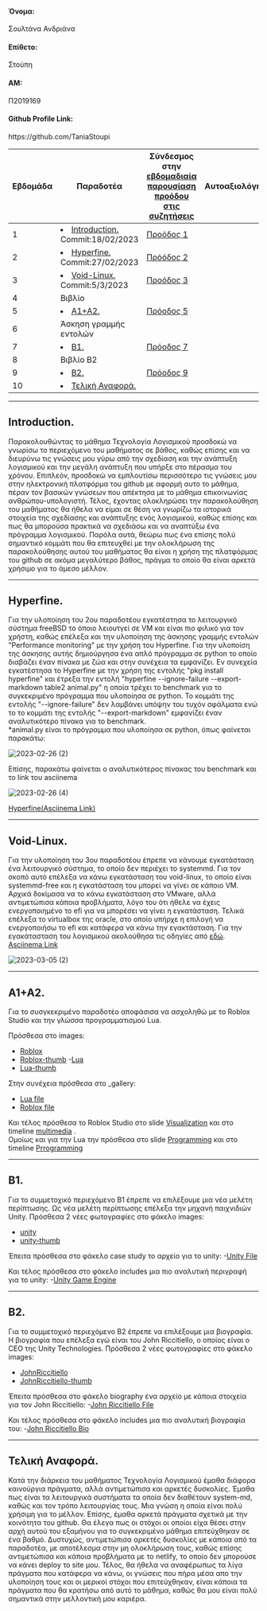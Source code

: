 <h4>Όνομα:</h4> Σουλτάνα Ανδριάνα
<h4>Επίθετο:</h4>Στούπη
<h4>ΑΜ:</h4> Π2019169
<h4>Github Profile Link:</h4> https://github.com/TaniaStoupi


| Εβδομάδα | Παραδοτέα | Σύνδεσμος στην [εβδομαδιαία παρουσίαση προόδου στις συζητήσεις](https://github.com/courses-ionio/help/discussions/categories/show-and-tell) | Αυτοαξιολόγηση|
| --- | --- | --- | --- |
| 1 | <li><a href="#Introduction."><span class="toctext">Introduction.</span></a> Commit:18/02/2023 |<a href="https://github.com/courses-ionio/sw/discussions/1186">Προόδος 1</a>| |
| 2 | <li><a href="#Hyperfine."><span class="toctext">Hyperfine.</span></a> Commit:27/02/2023|<a href="https://github.com/courses-ionio/sw/discussions/1296">Πρόόδος 2</a> | | 
| 3 | <li><a href="#Void-Linux."><span class="toctext">Void-Linux.</span></a> Commit:5/3/2023|<a href="https://github.com/courses-ionio/sw/discussions/1354">Προόδος 3</a> | |
| 4 | Βιβλίο  || |
| 5 |<li><a href="#A1+A2."><span class="toctext">A1+A2.</span></a>|<a href="https://github.com/courses-ionio/sw/discussions/1577">Πρόοδος 5</a> | |
| 6 | Άσκηση γραμμής εντολών | | |
| 7 | <li><a href="#Β1."><span class="toctext">Β1.</span></a> |<a href="https://github.com/courses-ionio/sw/discussions/1580">Πρόοδος 7</a> | |
| 8 | Βιβλίο Β2 | | |
| 9 | <li><a href="#Β2."><span class="toctext">Β2.|<a href="https://github.com/courses-ionio/sw/discussions/1581">Πρόοδος 9</a> | |
| 10 |<li><a href="#Τελική Αναφορά."><span class="toctext">Τελική Αναφορά. | | |


  
 <hr></hr>
 <h2><span id="Introduction.">Introduction.</span></h2> 
 Παρακολουθώντας το μάθημα Τεχνολογία Λογισμικού προσδοκώ να γνωρίσω το περιεχόμενο του μαθήματος σε βάθος, καθώς επίσης και να διευρύνω τις γνώσεις μου γύρω από την σχεδίαση και την ανάπτυξη λογισμικού και την μεγάλη ανάπτυξη που υπήρξε στο πέρασμα του χρόνου. Επιπλεόν, προσδοκώ να εμπλουτίσω περισσότερο τις γνώσεις μου στην ηλεκτρονική πλατφόρμα του github με αφορμή αυτο το μάθημα, πέραν τον βασικών γνώσεων που απέκτησα με το μάθημα επικοινωνίας ανθρώπου-υπολογιστή. Τέλος, έχοντας ολοκληρώσει την παρακολούθηση του μαθήματος θα ήθελα να είμαι σε θέση να γνωρίζω τα ιστορικά στοιχεία της σχεδίασης και ανάπτυξης ενός λογισμικού, καθώς επίσης και πως θα μπορούσα πρακτικά να σχεδιάσω και να αναπτύξω ένα πρόγραμμα λογισμικού. Παρόλα αυτά, θεώρω πως ένα επίσης πολύ σημαντικό κομμάτι που θα επιτευχθεί με την ολοκλήρωση της παρακολούθησης αυτού του μαθήματος θα είναι η χρήση της πλατφόρμας του github σε ακόμα μεγαλύτερο βάθος, πράγμα το οποίο θα είναι αρκετά χρήσιμο για το άμεσο μέλλον.
 <hr></hr>
<h2><span id="Hyperfine.">Hyperfine.</span></h2>
  Για την υλοποίηση του 2ου παραδοτέου εγκατέστησα το λειτουργικό σύστημα freeBSD το όποιο λειουτγεί σε VM και είναι πιο φιλικό για τον χρήστη, καθώς επέλεξα και την υλοποίηση της άσκησης γραμμής εντολών "Performance monitoring" με την χρήση του Hyperfine. Για την υλοποίση της άσκησης αυτής δημιούργησα ένα απλό πρόγραμμα σε python το οποίο διαβάζει έναν πίνακα με ζώα και στην συνέχεια τα εμφανίζει. Εν συνεχεία εγκατέστησα το Hyperfine με την χρήση της εντολής "pkg install hyperfine" και έτρεξα την εντολή "hyperfine --ignore-failure --export-markdown table2 animal.py" η οποία τρέχει το benchmark για το συγκεκριμένο πρόγραμμα που υλοποίησα σε python. Το κομμάτι της εντολής "--ignore-failure" δεν λαμβάνει υπόψην του τυχόν σφάλματα ενώ το το κομμάτι της εντολής "--export-markdown" εμφανίζει έναν αναλυτικότερο πίνακα για το benchmark. <br>
  *animal.py είναι το πρόγραμμα που υλοποίησα σε python, όπως φαίνεται παρακάτω:
  
  ![2023-02-26 (2)](https://user-images.githubusercontent.com/72350589/221441006-a43d137d-8be6-44ba-97d4-e370a9942024.png)
  
  Επίσης, παρακάτω φαίνεται ο αναλυτικότερος πίνακας του benchmark και το link του asciinema 
  
  ![2023-02-26 (4)](https://user-images.githubusercontent.com/72350589/221441060-a173a537-271d-4f12-9a6d-6854358b5e66.png)
  
  <a href="https://asciinema.org/a/563142">Hyperfine(Asciinema Link)</a>
  
  <hr></hr>
  
  <h2><span id="Void-Linux.">Void-Linux.</span></h2>
  
  
  Για την υλοποίηση του 3ου παραδοτέου έπρεπε να κάνουμε εγκατάσταση ένα λειτουργικό σύστημα, το οποίο δεν περιέχει το systemmd. Για τον σκοπό αυτό επέλεξα να κάνω εγκατάσταση του void-linux, το οποίο είναι systemmd-free και η εγκατάσταση του μπορεί να γίνει σε κάποιο VM. Αρχικά δοκίμασα να το κάνω εγκατάσταση στο VMware, αλλά αντιμετώπισα κάποια προβλήματα, λόγο του ότι ήθελε να έχεις ενεργοποιημένο το efi για να μπορέσει να γίνει η εγκατάσταση. Τελικά επέλεξα το virtualbox της oracle, στο οποίο υπήρχε η επιλογή να ενεργοποιήσω το efi και κατάφερα να κάνω την εγακτάσταση.
    Για την εγακάτασταση του λογισμικού ακολούθησα τις οδηγίες από <a href="https://linuxiac.com/void-linux-installation/">εδώ</a>. <br>
    <a href="https://asciinema.org/a/564950">Asciinema Link</a> 
    
    
   ![2023-03-05 (2)](https://user-images.githubusercontent.com/72350589/222990145-e5883d72-fafb-4ce8-bd31-9b9640b759ac.png)
    
    
   <hr></hr>
   
   <h2><span id="A1+A2.">A1+A2.</span></h2>
   
   
   Για το συσγκεκριμένο παραδοτέο αποφάσισα να ασχοληθώ με το Roblox Studio και την γλώσσα προγραμματισμού Lua.
   
   Πρόσθεσα στο images: 
   - <a href ="https://github.com/TaniaStoupi/images/blob/master/Roblox.jpeg">Roblox</a>
   - <a href="https://github.com/TaniaStoupi/images/blob/master/Roblox-thumb.jpg">Roblox-thumb</a>
   -<a href="https://github.com/TaniaStoupi/images/blob/master/lua.jpg">Lua</a>
   - <a href="https://github.com/TaniaStoupi/images/blob/master/lua-thumb.jpg">Lua-thumb</a>
   
   
   Στην συνέχεια πρόσθεσα στο _gallery: 
   - <a href="https://github.com/TaniaStoupi/_gallery/blob/master/Lua.md">Lua file</a>
   - <a href="https://github.com/TaniaStoupi/_gallery/blob/master/Roblox.md"> Roblox file</a>
   
   Και τέλος πρόσθεσα το Roblox Studio στο slide <a href ="https://github.com/TaniaStoupi/site/blob/master/_slides/visualization.md">Visualization</a> και στο timeline <a href="https://github.com/TaniaStoupi/site/blob/master/_timeline/multimedia.md">multimedia</a> . <br>
   Ομοίως και για την Lua την πρόσθεσα στο slide <a href="https://github.com/TaniaStoupi/site/blob/master/_slides/programming.md">Programming</a> και στο timeline <a href="https://github.com/TaniaStoupi/site/blob/master/_timeline/programming.md">Prrogramming</a>
   
  <hr></hr>
  
  <h2><span id="Β1.">Β1.</span></h2>
  
  Για το συμμετοχικό περιεχόμενο Β1 έπρεπε να επιλέξουμε μια νέα μελέτη περίπτωσης. Ως νέα μελέτη περίπτωσης επέλεξα την μηχανή παιχνιδιών Unity.
  Πρόσθεσα 2 νέες φωτογραφίες στο φάκελο images:
  - <a href="https://github.com/TaniaStoupi/images/blob/master/unity.png">unity</a>
  - <a href="https://github.com/TaniaStoupi/images/blob/master/unity-thumb.png">unity-thumb</a>
  
  Έπειτα πρόσθεσα στο φάκελο case study το αρχείο για το unity:
  -<a href="https://github.com/TaniaStoupi/site/blob/master/_case-study/Unity.md">Unity File</a>
  
  Και τέλος πρόσθεσα στο φάκελο includes μια πιο αναλυτική περιγραφή για το unity:
  -<a href="https://github.com/TaniaStoupi/site/blob/master/_includes/Game-Engine.md">Unity Game Engine</a>
  
  <hr></hr>
  
  <h2><span id="Β2.">Β2.</span></h2>
  
  Για το συμμετοχικό περιεχόμενο Β2 έπρεπε να επιλέξουμε μια βιογραφία. Η βιογραφία που επέλεξα εγώ είναι του John Riccitiello, ο οποίος είναι ο CEO της Unity Technologies.
  Πρόσθεσα 2 νέες φωτογραφίες στο φάκελο images:
  - <a href="https://github.com/TaniaStoupi/images/blob/master/JohnRiccitiello.jpg">JohnRiccitiello</a>
  - <a href="https://github.com/TaniaStoupi/images/blob/master/JohnRiccitiello-thumb.jpg">JohnRiccitiello-thumb</a>
  
  Έπειτα πρόσθεσα στο φάκελο biography ένα αρχείο με κάποια στοιχεία για τον John Riccitiello:
  -<a href="https://github.com/TaniaStoupi/site/blob/master/_biography/John-Riccitiello.md">John Riccitiello File</a>
  
  Και τέλος πρόσθεσα στο φάκελο includes μια πιο αναλυτική βιογραφία του:
  -<a href="https://github.com/TaniaStoupi/site/blob/master/_includes/John-Riccitiello.md">John Riccitiello Bio</a>
  
  <hr></hr>
  
  <h2><span id="Τελική Αναφορά.">Τελική Αναφορά.</span></h2>
  
  <p>Κατά την διάρκεια του μαθήματος Τεχνολογία Λογισμικού έμαθα διάφορα καινούργια πράγματα, αλλά αντιμετώπισα και αρκετές δυσκολίες. Έμαθα πως είναι τα λειτουργικά συστήματα τα οποία δεν διαθέτουν system-md, καθώς και τον τρόπο λειτουργίας τους. Μια γνώση η οποία είναι πολύ χρήσιμη για το μέλλον. Επίσης, έμαθα αρκετά πράγματα σχετικά με την κοινότητα του github. Θα έλεγα πως οι στόχοι οι οποίοι είχα θέσει στην αρχή αυτού του εξαμήνου για το συγκεκριμένο μάθημα επιτεύχθηκαν σε ένα βαθμό. Δυστυχώς, αντιμετώπισα αρκετές δυσκολίες με κάποια από τα παραδοτέα, με αποτέλεσμα στην μη ολοκλήρωση τους, καθώς επίσης αντιμετώπισα και κάποια προβλήματα με το netlify, το οποίο δεν μπορούσε να κάνει deploy το site μου. Τέλος, θα ήθελα να αναφέρωπως τα λίγα πράγματα που κατάφερα να κάνω, οι γνώσεις που πήρα μέσα απο την υλοποίηση τους και οι μερικοί στόχοι που επιτεύχθηκαν, είναι κάποια τα πράγματα που θα κρατήσω από αυτό το μάθημα, καθώς θα μου είναι πολύ σημαντικά στην μελλοντική μου καριέρα. </p>


